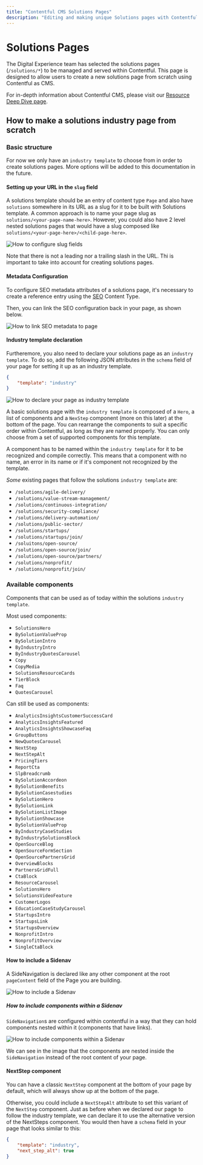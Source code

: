 ```yaml
---
title: "Contentful CMS Solutions Pages"
description: "Editing and making unique Solutions pages with Contentful and custom components from Buyer Experience"
---
```


# Solutions Pages

The Digital Experience team has selected the solutions pages (`/solutions/*`) to be managed and served within Contentful. This page is designed to allow users to create a new solutions page from scratch using Contentful as CMS.

For in-depth information about Contentful CMS, please visit our [Resource Deep Dive page](https://handbook.gitlab.com/handbook/marketing/digital-experience/contentful-cms/#resource-deep-dive).

## How to make a solutions industry page from scratch

### Basic structure

For now we only have an `industry template` to choose from in order to create solutions pages. More options will be added to this documentation in the future.

#### Setting up your URL in the `slug` field

A solutions template should be an entry of content type `Page` and also have `solutions` somewhere in its URL as a slug for it to be built with Solutions template. A common approach is to name your page slug as `solutions/<your-page-name-here>`. However, you could also have 2 level nested solutions pages that would have a slug composed like `solutions/<your-page-here>/<child-page-here>`.

![How to configure slug fields](/images/handbook/contentful/solutions-page-slug.png)

Note that there is not a leading nor a trailing slash in the URL. Thi is important to take into account for creating solutions pages.

#### Metadata Configuration

To configure SEO metadata attributes of a solutions page, it's necessary to create a reference entry using the [SEO](https://app.contentful.com/spaces/xz1dnu24egyd/environments/master/content_types/seo/fields) Content Type.

Then, you can link the SEO configuration back in your page, as shown below.

![How to link SEO metadata to page](/images/handbook/contentful/solutions-page-seo.png)

#### Industry template declaration

Furtheremore, you also need to declare your solutions page as an `industry template`. To do so, add the following JSON attributes in the `schema` field of your page for setting it up as an industry template.

```json
{
    "template": "industry"
}
```

![How to declare your page as industry template](/images/handbook/contentful/solutions-page-industry-template.png)

A basic solutions page with the `industry template` is composed of a `Hero`, a list of components and a `NexStep` component (more on this later) at the bottom of the page. You can rearrange the components to suit a specific order within Contentful, as long as they are named properly. You can only choose from a set of supported components for this template.

A component has to be named within the `industry template` for it to be recognized and compile correctly. This means that a component with no name, an error in its name or if it's component not recognized by the template.

_Some_ existing pages that follow the solutions `industry template` are:

-   `/solutions/agile-delivery/`
-   `/solutions/value-stream-management/`
-   `/solutions/continuous-integration/`
-   `/solutions/security-compliance/`
-   `/solutions/delivery-automation/`
-   `/solutions/public-sector/`
-   `/solutions/startups/`
-   `/solutions/startups/join/`
-   `/soluitons/open-source/`
-   `/solutions/open-source/join/`
-   `/solutions/open-source/partners/`
-   `/solutions/nonprofit/`
-   `/solutions/nonprofit/join/`

### Available components

Components that can be used as of today within the solutions `industry template`.

Most used components:

-   `SolutionsHero`
-   `BySolutionValueProp`
-   `BySolutionIntro`
-   `ByIndustryIntro`
-   `ByIndustryQuotesCarousel`
-   `Copy`
-   `CopyMedia`
-   `SolutionsResourceCards`
-   `TierBlock`
-   `Faq`
-   `QuotesCarousel`

Can still be used as components:

-   `AnalyticsInsightsCustomerSuccessCard`
-   `AnalyticsInsightsFeatured`
-   `AnalyticsInsightsShowcaseFaq`
-   `GroupButtons`
-   `NewQuotesCarousel`
-   `NextStep`
-   `NextStepAlt`
-   `PricingTiers`
-   `ReportCta`
-   `SlpBreadcrumb`
-   `BySolutionAccordeon`
-   `BySolutionBenefits`
-   `BySolutionCasestudies`
-   `BySolutionHero`
-   `BySolutionLink`
-   `BySolutionListImage`
-   `BySolutionShowcase`
-   `BySolutionValueProp`
-   `ByIndustryCaseStudies`
-   `ByIndustrySolutionsBlock`
-   `OpenSourceBlog`
-   `OpenSourceFormSection`
-   `OpenSourcePartnersGrid`
-   `OverviewBlocks`
-   `PartnersGridFull`
-   `CtaBlock`
-   `ResourceCarousel`
-   `SolutionsHero`
-   `SolutionsVideoFeature`
-   `CustomerLogos`
-   `EducationCaseStudyCarousel`
-   `StartupsIntro`
-   `StartupsLink`
-   `StartupsOverview`
-   `NonprofitIntro`
-   `NonprofitOverview`
-   `SingleCtaBlock`

#### How to include a Sidenav

A SideNavigation is declared like any other component at the root `pageContent` field of the Page you are building.

![How to include a Sidenav](/images/handbook/contentful/solutions-page-sidenav.png)

##### How to include components within a Sidenav

`SideNavigation`s are configured within contentful in a way that they can hold components nested within it (components that have links).

![How to include components within a Sidenav](/images/handbook/contentful/solutions-page-sidenav-components.png)

We can see in the image that the components are nested inside the `SideNavigation` instead of the root content of your page.

#### NextStep component

You can have a classic `NextStep` component at the bottom of your page by default, which will always show up at the bottom of the page.

Otherwise, you could include a `NextStepAlt` attribute to set this variant of the `NextStep` component. Just as before when we declared our page to follow the industry template, we can declare it to use the alternative version of the NextSteps component. You would then have a `schema` field in your page that looks similar to this:

```json
{
    "template": "industry",
    "next_step_alt": true
}
```

